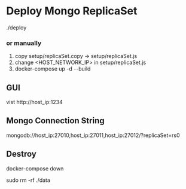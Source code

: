 # Deploy Mongo ReplicaSet

./deploy
### or manually
1. copy setup/replicaSet.copy -> setup/replicaSet.js
2. change <HOST_NETWORK_IP> in setup/replicaSet.js
3. docker-compose up -d --build

## GUI

vist http://host_ip:1234

## Mongo Connection String

mongodb://host_ip:27010,host_ip:27011,host_ip:27012/?replicaSet=rs0

## Destroy

docker-compose down

sudo rm -rf ./data
